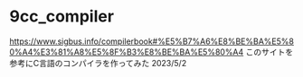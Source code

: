 # 9cc_compiler
https://www.sigbus.info/compilerbook#%E5%B7%A6%E8%BE%BA%E5%80%A4%E3%81%A8%E5%8F%B3%E8%BE%BA%E5%80%A4
このサイトを参考にC言語のコンパイラを作ってみた
2023/5/2
